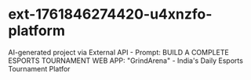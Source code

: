 # ext-1761846274420-u4xnzfo-platform
AI-generated project via External API - Prompt: BUILD A COMPLETE ESPORTS TOURNAMENT WEB APP: "GrindArena" - India's Daily Esports Tournament Platfor
